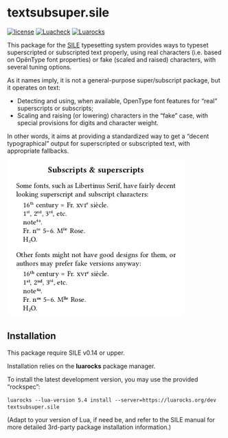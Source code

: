 # textsubsuper.sile

[![license](https://img.shields.io/github/license/Omikhleia/textsubsuper.sile?label=License)](LICENSE)
[![Luacheck](https://img.shields.io/github/actions/workflow/status/Omikhleia/textsubsuper.sile/luacheck.yml?branch=main&label=Luacheck&logo=Lua)](https://github.com/Omikhleia/textsubsuper.sile/actions?workflow=Luacheck)
[![Luarocks](https://img.shields.io/luarocks/v/Omikhleia/textsubsuper.sile?label=Luarocks&logo=Lua)](https://luarocks.org/modules/Omikhleia/textsubsuper.sile)

This package for the [SILE](https://github.com/sile-typesetter/sile) typesetting
system provides ways to typeset superscripted or subscripted text properly,
using real characters (i.e. based on OpênType font properties) or fake (scaled
and raised) characters, with several tuning options.

As it names imply, it is not a general-purpose super/subscript package, but it
operates on text:

- Detecting and using, when available, OpenType font features for “real” superscripts
  or subscripts;
- Scaling and raising (or lowering) characters in the “fake” case, with special
  provisions for digits and character weight.

In other words, it aims at providing a standardized way to get a “decent typographical”
output for superscripted or subscripted text, with appropriate fallbacks.

![superscripts and subscripts](textsubsuper.png "Superscripts and subscripts")

## Installation

This package require SILE v0.14 or upper.

Installation relies on the **luarocks** package manager.

To install the latest development version, you may use the provided “rockspec”:

```
luarocks --lua-version 5.4 install --server=https://luarocks.org/dev textsubsuper.sile
```

(Adapt to your version of Lua, if need be, and refer to the SILE manual for more
detailed 3rd-party package installation information.)
